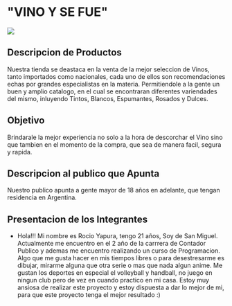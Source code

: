 # "VINO Y SE FUE"
![](/Logo.jpg)


## Descripcion de Productos
Nuestra tienda se deastaca en la venta de la mejor seleccion de Vinos, tanto importados como nacionales, cada uno de ellos son recomendaciones echas por grandes especialistas en la materia. Permitiendole a la gente un buen y amplio catalogo, en el cual se encontraran diferentes variendades del mismo, inluyendo Tintos, Blancos, Espumantes, Rosados y Dulces. 


## Objetivo 
Brindarale la mejor experiencia no solo a la hora de descorchar el Vino sino que tambien en el momento de la compra, que sea de manera facil, segura y rapida. 


## Descripcion al publico que Apunta
Nuestro publico apunta a gente mayor de 18 años en adelante, que tengan residencia en Argentina. 


## Presentacion de los Integrantes
* Hola!!! Mi nombre es Rocio Yapura, tengo 21 años, Soy de San Miguel. Actualmente me encuentro en el 2 año de la carrrera de Contador Publico y ademas me encuentro realizando un curso de Programacion. Algo que me gusta hacer en mis tiempos libres o para desestresarme es dibujar, mirarme alguna que otra serie o mas que nada algun anime. Me gustan los deportes en especial el volleyball y handball, no juego en ningun club pero de vez en cuando practico en mi casa. 
Estoy muy ansiosa de realizar este proyecto y estoy dispuesta a dar lo mejor de mi, para que este proyecto tenga el mejor resultado :)  

